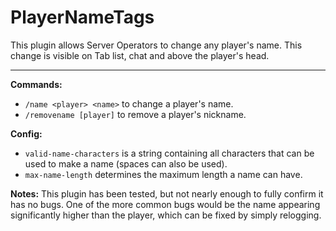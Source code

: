 # PlayerNameTags
 This plugin allows Server Operators to change any player's name. This change is visible on Tab list, chat and above the player's head.

---
**Commands:**
- `/name <player> <name>` to change a player's name.
- `/removename [player]` to remove a player's nickname.

**Config:**
- `valid-name-characters` is a string containing all characters that can be used to make a name (spaces can also be used).
- `max-name-length` determines the maximum length a name can have.

**Notes:**
This plugin has been tested, but not nearly enough to fully confirm it has no bugs.
One of the more common bugs would be the name appearing significantly higher than the player,
which can be fixed by simply relogging.